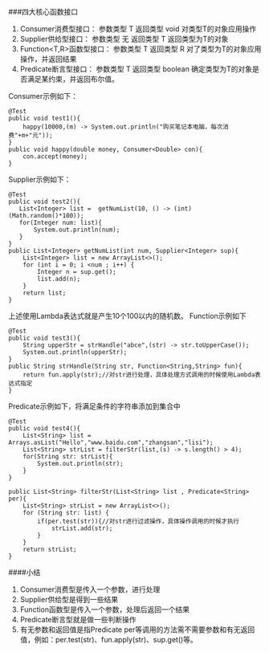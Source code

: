 ###四大核心函数接口
1. Consumer<T>消费型接口： 参数类型 T  返回类型 void 对类型T的对象应用操作
2. Supplier<T>供给型接口： 参数类型 无 返回类型 T 返回类型为T的对象
3. Function<T,R>函数型接口： 参数类型 T 返回类型 R 对了类型为T的对象应用操作，并返回结果
4. Predicate<T>断言型接口： 参数类型 T 返回类型 boolean 确定类型为T的对象是否满足某约束，并返回布尔值。

Consumer示例如下：

	@Test
	public void test1(){
	    happy(10000,(m) -> System.out.println("购买笔记本电脑，每次消费"+m+"元"));
	}
	public void happy(double money, Consumer<Double> con){
	    con.accept(money);
	}
Supplier示例如下：

	@Test
	public void test2(){
	   List<Integer> list =  getNumList(10, () -> (int)(Math.random()*100));
	   for(Integer num: list){
	       System.out.println(num);
	   }
	}
	public List<Integer> getNumList(int num, Supplier<Integer> sup){
	    List<Integer> list = new ArrayList<>();
	    for (int i = 0; i <num ; i++) {
	        Integer n = sup.get();
	        list.add(n);
	    }
	    return list;
	}
上述使用Lambda表达式就是产生10个100以内的随机数。
Function示例如下

	@Test
	public void test3(){
	    String upperStr = strHandle("abce",(str) -> str.toUpperCase());
	    System.out.println(upperStr);
	}
	public String strHandle(String str, Function<String,String> fun){
	    return fun.apply(str);//对str进行处理，具体处理方式调用的时候使用Lambda表达式指定
	}
Predicate示例如下，将满足条件的字符串添加到集合中
	
	@Test
	public void test4(){
	    List<String> list = Arrays.asList("Hello","www.baidu.com","zhangsan","lisi");
	    List<String> strList = filterStr(list,(s) -> s.length() > 4);
	    for(String str: strList){
	        System.out.println(str);
	    }
	}
	
	public List<String> filterStr(List<String> list , Predicate<String> per){
	    List<String> strList = new ArrayList<>();
	    for (String str: list) {
	        if(per.test(str)){//对str进行过滤操作，具体操作调用的时候才执行
	            strList.add(str);
	        }
	    }
	    return strList;
	}
####小结
1. Consumer消费型是传入一个参数，进行处理
2. Supplier供给型是得到一些结果
2. Function函数型是传入一个参数，处理后返回一个结果
3. Predicate断言型就是做一些判断操作
4. 有无参数和返回值是指Predicate<String> per等调用的方法需不需要参数和有无返回值，例如：per.test(str)、fun.apply(str)、sup.get()等。